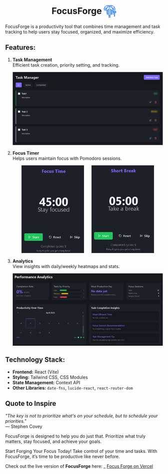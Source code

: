 <h1 align="center">
  FocusForge
  <img src="./public/Forge.png" alt="FocusForge Logo" width="40" style="vertical-align: middle;" />
</h1>

FocusForge is a productivity tool that combines time management and task tracking to help users stay focused, organized, and maximize efficiency.

## Features:

1. **Task Management**  
   Efficient task creation, priority setting, and tracking.

   <div align="center">
     <img src="./public/screenshots/Taskpage.png" alt="Task Page" width="600"/>
   </div>


   
2. **Focus Timer**  
   Helps users maintain focus with Pomodoro sessions.

   <div align="center">
     <span style="display: inline-block; margin: 0 10px;">
       <img src="./public/screenshots/Focus timer.png" alt="Focus Timer" width="200" height="280"/>
     </span>
     <span style="display: inline-block; margin: 0 10px;">
       <img src="./public/screenshots/breakTimer.png" alt="Focus Timer" width="200" height="280"/>
     </span>
   </div>


3. **Analytics**  
   View insights with daily/weekly heatmaps and stats.
   <div align="center">
     <img src="./public/screenshots/Analytics .png" alt="Analytics" width="600"/>
   </div>


## Technology Stack:
- **Frontend:** React (Vite)
- **Styling:** Tailwind CSS, CSS Modules
- **State Management:** Context API
- **Other Libraries:** `date-fns`, `lucide-react`, `react-router-dom`

## Quote to Inspire

_"The key is not to prioritize what's on your schedule, but to schedule your priorities."_  
— Stephen Covey

FocusForge is designed to help you do just that. Prioritize what truly matters, stay focused, and achieve your goals.

Start Forging Your Focus Today!
Take control of your time and tasks. With FocusForge, it’s time to be productive like never before.

Check out the live version of **FocusForge** here: _
[Focus Forge on Vercel](https://focus-forge-bice.vercel.app/)







